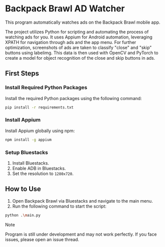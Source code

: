 # Backpack Brawl AD Watcher

This program automatically watches ads on the Backpack Brawl mobile app.

The project utilizes Python for scripting and automating the process of watching ads for you. It uses Appium for Android automation, leveraging XPATH for navigation through ads and the app menu. For further optimization, screenshots of ads are taken to classify "close" and "skip" buttons using labelimg. This data is then used with OpenCV and PyTorch to create a model for object recognition of the close and skip buttons in ads.

## First Steps

### Install Required Python Packages

Install the required Python packages using the following command:

```sh
pip install -r requirements.txt
```

### Install Appium

Install Appium globally using npm:

```sh
npm install -g appium
```

### Setup Bluestacks

1. Install Bluestacks.
2. Enable ADB in Bluestacks.
3. Set the resolution to `1280x720`.

## How to Use

1. Open Backpack Brawl via Bluestacks and navigate to the main menu.
2. Run the following command to start the script:

```sh
python .\main.py
```

> [!NOTE]  
> Program is still under development and may not work perfectly. If you face issues, please open an issue thread.
